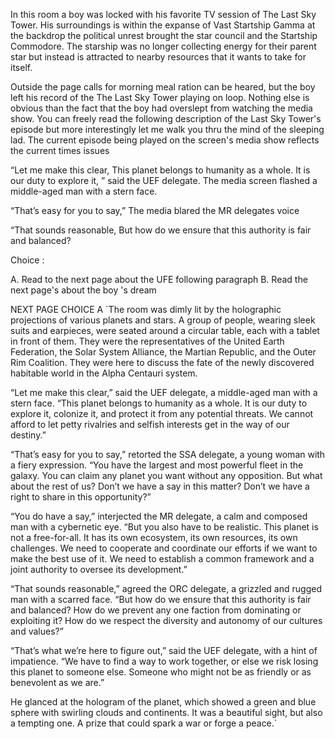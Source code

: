 
In this room a boy was locked with his favorite TV session of The Last Sky Tower. His surroundings is within the expanse of Vast Startship Gamma at the backdrop
the political unrest brought the star council and the Startship Commodore. The starship was no longer collecting energy for their parent star but instead is attracted to nearby resources that 
it wants to take for itself.

Outside the page calls for morning meal ration can be heared, but the boy left his record of the The Last Sky Tower playing on loop. Nothing else is obvious than the fact that the boy had 
overslept from watching the media show. You can freely read the following description of the Last Sky Tower's episode but more interestingly let me walk you thru the mind of the sleeping 
lad. The current episode being played on the screen's media show reflects the current times issues

“Let me make this clear, This planet belongs to humanity as a whole. It is our duty to explore it, ” said the UEF delegate. The media screen flashed a middle-aged man with a stern face.

“That’s easy for you to say,”  The media blared the  MR delegates voice

“That sounds reasonable, But how do we ensure that this authority is fair and balanced?


Choice :

A. Read to the next page about the UFE following paragraph
B. Read the next page's about the boy 's dream





NEXT PAGE CHOICE A
`The room was dimly lit by the holographic projections of various planets and stars. A group of people, wearing sleek suits and earpieces, were seated around a circular table, each with a tablet in front of them. They were the representatives of the United Earth Federation, the Solar System Alliance, the Martian Republic, and the Outer Rim Coalition. They were here to discuss the fate of the newly discovered habitable world in the Alpha Centauri system.

“Let me make this clear,” said the UEF delegate, a middle-aged man with a stern face. “This planet belongs to humanity as a whole. It is our duty to explore it, colonize it, and protect it from any potential threats. We cannot afford to let petty rivalries and selfish interests get in the way of our destiny.”

“That’s easy for you to say,” retorted the SSA delegate, a young woman with a fiery expression. “You have the largest and most powerful fleet in the galaxy. You can claim any planet you want without any opposition. But what about the rest of us? Don’t we have a say in this matter? Don’t we have a right to share in this opportunity?”

“You do have a say,” interjected the MR delegate, a calm and composed man with a cybernetic eye. “But you also have to be realistic. This planet is not a free-for-all. It has its own ecosystem, its own resources, its own challenges. We need to cooperate and coordinate our efforts if we want to make the best use of it. We need to establish a common framework and a joint authority to oversee its development.”

“That sounds reasonable,” agreed the ORC delegate, a grizzled and rugged man with a scarred face. “But how do we ensure that this authority is fair and balanced? How do we prevent any one faction from dominating or exploiting it? How do we respect the diversity and autonomy of our cultures and values?”

“That’s what we’re here to figure out,” said the UEF delegate, with a hint of impatience. “We have to find a way to work together, or else we risk losing this planet to someone else. Someone who might not be as friendly or as benevolent as we are.”

He glanced at the hologram of the planet, which showed a green and blue sphere with swirling clouds and continents. It was a beautiful sight, but also a tempting one. A prize that could spark a war or forge a peace.`














